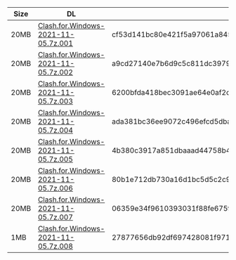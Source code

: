 |    Size   |     DL  | sha512sum |
|  ---  |  ---  |  ---  |
| 20MB | [Clash.for.Windows-2021-11-05.7z.001](https://cdn.jsdelivr.net/gh/appleians/cfw_m1@main/Clash.for.Windows-2021-11-05.7z.001) | cf53d141bc80e421f5a97061a845e0b1e1f9be64c841aa6769b45d4a686b5c9aa649cac2abeb3db8bb48fcffb441cecafae82878f941ddf9127d10921cebbbf6 |
| 20MB | [Clash.for.Windows-2021-11-05.7z.002](https://cdn.jsdelivr.net/gh/appleians/cfw_m1@main/Clash.for.Windows-2021-11-05.7z.002) | a9cd27140e7b6d9c5c811dc397941bf8d6a20c98b331d2d884cea5c09149abdc15a550b28ecc17cbeb0a760a58fdf6bc9ed58ce531d5a3ee486bf2a4959d0ec3 |
| 20MB | [Clash.for.Windows-2021-11-05.7z.003](https://cdn.jsdelivr.net/gh/appleians/cfw_m1@main/Clash.for.Windows-2021-11-05.7z.003) | 6200bfda418bec3091ae64e0af2c146a5f2e13b4eef4a7a4fe53461be26b2f2176f2138115aa6ebf54b477331cfba47b2e845d20b81c53a7c792247f63dd1ec0 |
| 20MB | [Clash.for.Windows-2021-11-05.7z.004](https://cdn.jsdelivr.net/gh/appleians/cfw_m1@main/Clash.for.Windows-2021-11-05.7z.004) | ada381bc36ee9072c496efcd5dbad9b9e7ca72b435eadb4de163d9c8f46acec420404f53c2b1e8d7c57fecf82b6a0ff8114c71675a522d30fffda387ad57ef29 |
| 20MB | [Clash.for.Windows-2021-11-05.7z.005](https://cdn.jsdelivr.net/gh/appleians/cfw_m1@main/Clash.for.Windows-2021-11-05.7z.005) | 4b380c3917a851dbaaad44758b41ec073f91da21edeb934e3fe8c7d4f5a2a9577347e54931d68575941f147ee2d414c9f898cc4f70a1b4d4500ab9aadf7ca40f |
| 20MB | [Clash.for.Windows-2021-11-05.7z.006](https://cdn.jsdelivr.net/gh/appleians/cfw_m1@main/Clash.for.Windows-2021-11-05.7z.006) | 80b1e712db730a16d1bc5d5c2c922dfdd9c8770dce3dc439f80334d825b024e5ec0a6f3612808044ee9dfaa6d2843b13d28b4454cae826bcc3f375c2c5506e99 |
| 20MB | [Clash.for.Windows-2021-11-05.7z.007](https://cdn.jsdelivr.net/gh/appleians/cfw_m1@main/Clash.for.Windows-2021-11-05.7z.007) | 06359e34f9610393031f88fe675f57c9125840f30ed1ee980d7f0df5a32b98634a7108fc776a9fd12f09bfe543fa3fdb5d5eb99ba179aab4afc91da22f625b36 |
| 1MB | [Clash.for.Windows-2021-11-05.7z.008](https://cdn.jsdelivr.net/gh/appleians/cfw_m1@main/Clash.for.Windows-2021-11-05.7z.008) | 27877656db92df697428081f9719573aeeb94c56bcb79b1623544d4401b7e44e98bb259bc2c240448612acc9e5442b4fc8b880a13e351b13759dfd86bb406baf |
